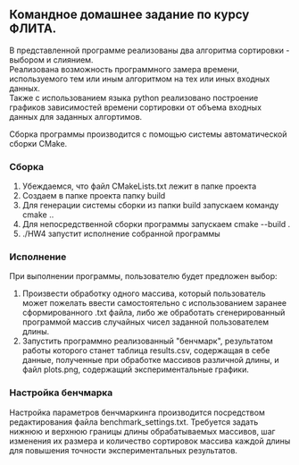 ## Командное домашнее задание по курсу ФЛИТА.

В представленной программе реализованы два алгоритма сортировки - выбором и слиянием.  
Реализована возможность программного замера времени, используемого тем или иным алгоритмом на тех или иных входных данных.  
Также с использованием языка python реализовано построение графиков зависимостей времени сортировки от объема входных данных для заданных алгортимов.

Сборка программы производится с помощью системы автоматической сборки CMake.

### Сборка
1. Убеждаемся, что файл CMakeLists.txt лежит в папке проекта
2. Создаем в папке проекта папку build
3. Для генерации системы сборки из папки build запускаем команду cmake ..
4. Для непосредственной сборки программы запускаем cmake --build .
5. ./HW4 запустит исполнение собранной программы

### Исполнение
При выполнении программы, пользователю будет предложен выбор:  
1. Произвести обработку одного массива, который пользователь может пожелать ввести самостоятельно с использованием заранее сформированного .txt файла, либо же обработать сгенерированный программой массив случайных чисел заданной пользователем длины.  
2. Запустить программно реализованный "бенчмарк", результатом работы которого станет таблица results.csv, содержащая в себе данные, полученные при обработке массивов различной длины, и файл plots.png, содержащий экспериментальные графики.  

### Настройка бенчмарка
Настройка параметров бенчмаркинга производится посредством редактирования файла benchmark_settings.txt. Требуется задать нижнюю и верхнюю границы длины обрабатываемых массивов, шаг изменения их размера и количество сортировок массива каждой длины для повышения точности экспериментальных результатов.
